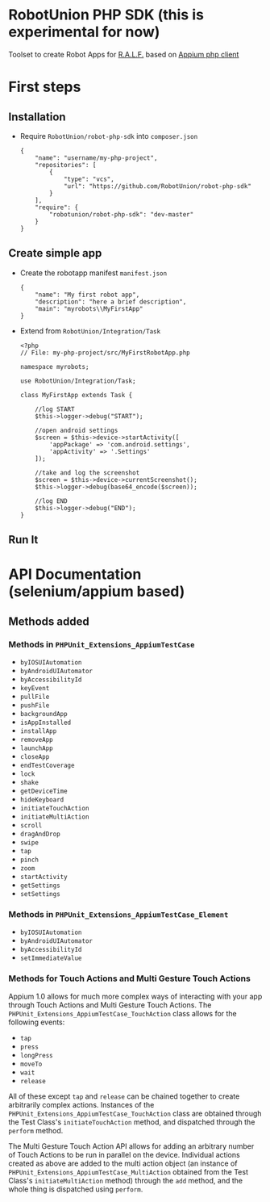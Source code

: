 RobotUnion PHP SDK (this is experimental for now)
==================

Toolset to create Robot Apps for [R.A.L.F.](https://ralf.robotunion.net)
based on [Appium php client](https://github.com/appium/php-client) 



# First steps
## Installation
  * Require `RobotUnion/robot-php-sdk` into `composer.json`
  
    ```
    {
        "name": "username/my-php-project",
        "repositories": [
            {
                "type": "vcs",
                "url": "https://github.com/RobotUnion/robot-php-sdk"
            }
        ],
        "require": {
            "robotunion/robot-php-sdk": "dev-master"
        }
    }
    ```
    
## Create simple app
  * Create the robotapp manifest `manifest.json`
  
    ```
    {
        "name": "My first robot app",
        "description": "here a brief description",
        "main": "myrobots\\MyFirstApp"
    }
    ```
    
  * Extend from `RobotUnion/Integration/Task`
  
    ```
    <?php
    // File: my-php-project/src/MyFirstRobotApp.php
    
    namespace myrobots;
    
    use RobotUnion/Integration/Task;
    
    class MyFirstApp extends Task {
        
        //log START
        $this->logger->debug("START");
        
        //open android settings
        $screen = $this->device->startActivity([
            'appPackage' => 'com.android.settings',
            'appActivity' => '.Settings'
        ]);
        
        //take and log the screenshot
        $screen = $this->device->currentScreenshot();
        $this->logger->debug(base64_encode($screen));
        
        //log END
        $this->logger->debug("END");
    }
    ```
    
## Run It

# API Documentation (selenium/appium based)
## Methods added

### Methods in `PHPUnit_Extensions_AppiumTestCase`

* `byIOSUIAutomation`
* `byAndroidUIAutomator`
* `byAccessibilityId`
* `keyEvent`
* `pullFile`
* `pushFile`
* `backgroundApp`
* `isAppInstalled`
* `installApp`
* `removeApp`
* `launchApp`
* `closeApp`
* `endTestCoverage`
* `lock`
* `shake`
* `getDeviceTime`
* `hideKeyboard`
* `initiateTouchAction`
* `initiateMultiAction`
* `scroll`
* `dragAndDrop`
* `swipe`
* `tap`
* `pinch`
* `zoom`
* `startActivity`
* `getSettings`
* `setSettings`

### Methods in `PHPUnit_Extensions_AppiumTestCase_Element`

* `byIOSUIAutomation`
* `byAndroidUIAutomator`
* `byAccessibilityId`
* `setImmediateValue`

### Methods for Touch Actions and Multi Gesture Touch Actions

Appium 1.0 allows for much more complex ways of interacting with your app through Touch Actions and Multi Gesture Touch Actions. The `PHPUnit_Extensions_AppiumTestCase_TouchAction` class allows for the following events:

* `tap`
* `press`
* `longPress`
* `moveTo`
* `wait`
* `release`

All of these except `tap` and `release` can be chained together to create arbitrarily complex actions. Instances of the `PHPUnit_Extensions_AppiumTestCase_TouchAction` class are obtained through the Test Class's `initiateTouchAction` method, and dispatched through the `perform` method.

The Multi Gesture Touch Action API allows for adding an arbitrary number of Touch Actions to be run in parallel on the device. Individual actions created as above are added to the multi action object (an instance of `PHPUnit_Extensions_AppiumTestCase_MultiAction` obtained from the Test Class's `initiateMultiAction` method) through the `add` method, and the whole thing is dispatched using `perform`.